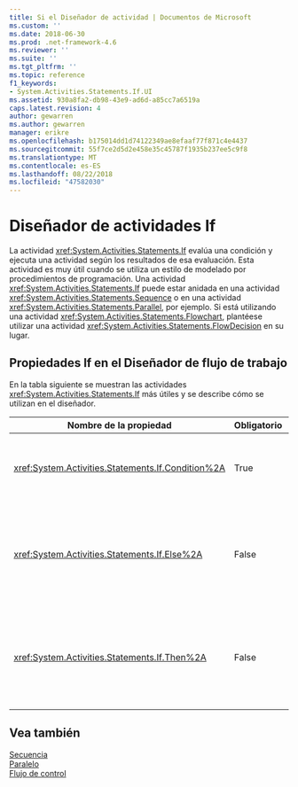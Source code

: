 ```yaml
---
title: Si el Diseñador de actividad | Documentos de Microsoft
ms.custom: ''
ms.date: 2018-06-30
ms.prod: .net-framework-4.6
ms.reviewer: ''
ms.suite: ''
ms.tgt_pltfrm: ''
ms.topic: reference
f1_keywords:
- System.Activities.Statements.If.UI
ms.assetid: 930a8fa2-db98-43e9-ad6d-a85cc7a6519a
caps.latest.revision: 4
author: gewarren
ms.author: gewarren
manager: erikre
ms.openlocfilehash: b175014dd1d74122349ae8efaaf77f871c4e4437
ms.sourcegitcommit: 55f7ce2d5d2e458e35c45787f1935b237ee5c9f8
ms.translationtype: MT
ms.contentlocale: es-ES
ms.lasthandoff: 08/22/2018
ms.locfileid: "47582030"
---
```

# <a name="if-activity-designer"></a>Diseñador de actividades If
La actividad <xref:System.Activities.Statements.If> evalúa una condición y ejecuta una actividad según los resultados de esa evaluación. Esta actividad es muy útil cuando se utiliza un estilo de modelado por procedimientos de programación. Una actividad <xref:System.Activities.Statements.If> puede estar anidada en una actividad <xref:System.Activities.Statements.Sequence> o en una actividad <xref:System.Activities.Statements.Parallel>, por ejemplo. Si está utilizando una actividad <xref:System.Activities.Statements.Flowchart>, plantéese utilizar una actividad <xref:System.Activities.Statements.FlowDecision> en su lugar.  
  
## <a name="if-properties-in-the-workflow-designer"></a>Propiedades If en el Diseñador de flujo de trabajo  
 En la tabla siguiente se muestran las actividades <xref:System.Activities.Statements.If> más útiles y se describe cómo se utilizan en el diseñador.  
  
|Nombre de la propiedad|Obligatorio|Uso|  
|-------------------|--------------|-----------|  
|<xref:System.Activities.Statements.If.Condition%2A>|True|La condición que determina qué actividad secundaria se va a ejecutar. Para establecer el <xref:System.Activities.Statements.If.Condition%2A>, escriba un [!INCLUDE[vbprvb](../includes/vbprvb-md.md)] expresión en el **condición** cuadro en el **si** actividad diseñador o en la cuadrícula de propiedades.|  
|<xref:System.Activities.Statements.If.Else%2A>|False|La actividad que se ejecutarán si la <xref:System.Activities.Statements.If.Condition%2A> es **false**. Para agregar una actividad que es ejecutada por el <xref:System.Activities.Statements.If.Else%2A> bifurcar, coloque una actividad de la **cuadro de herramientas** en el **Else** cuadro en el **si** Diseñador de actividad con el texto de la sugerencia " Colocar actividad aquí".|  
|<xref:System.Activities.Statements.If.Then%2A>|False|La actividad que se ejecutarán si la <xref:System.Activities.Statements.If.Condition%2A> es **true**. Para agregar una actividad que es ejecutada por el <xref:System.Activities.Statements.If.Then%2A> bifurcar, coloque una actividad de la **cuadro de herramientas** en el **, a continuación,** cuadro en el **si** Diseñador de actividad con el texto de la sugerencia " Colocar actividad aquí".|  
  
## <a name="see-also"></a>Vea también  
 [Secuencia](../workflow-designer/sequence-activity-designer.md)   
 [Paralelo](../workflow-designer/parallel-activity-designer.md)   
 [Flujo de control](../workflow-designer/control-flow-activity-designers.md)